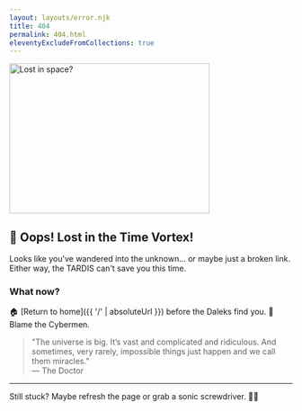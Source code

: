 ```yaml
---
layout: layouts/error.njk
title: 404
permalink: 404.html
eleventyExcludeFromCollections: true
---
```


<picture>
    <img src="/assets/images/tardis.png" alt="Lost in space?" width="356" height="267" title="Timey-Wimey Wibbly-Wobbly">
</picture>

## 🚀 Oops! Lost in the Time Vortex!

Looks like you've wandered into the unknown… or maybe just a broken link. Either way, the TARDIS can't save you this time.

### What now?
 🏠 [Return to home]({{ '/' | absoluteUrl }}) before the Daleks find you.
 🤖 Blame the Cybermen.

<blockquote>
    "The universe is big. It’s vast and complicated and ridiculous. And sometimes, very rarely, impossible things just happen and we call them miracles."
    <br>— The Doctor
</blockquote>

---
Still stuck? Maybe refresh the page or grab a sonic screwdriver. 🔧✨
